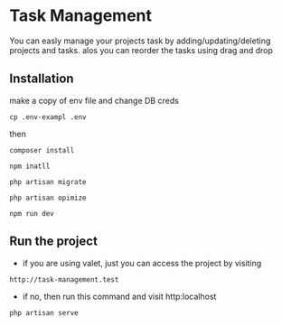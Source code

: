 # Task Management

You can easly manage your projects task by adding/updating/deleting projects and tasks.
alos you can reorder the tasks using drag and drop

## Installation

make a copy of env file and change DB creds
```
cp .env-exampl .env
```

then


```
composer install

npm inatll

php artisan migrate

php artisan opimize

npm run dev
```

## Run the project

- if you are using valet, just you can access the project by visiting

```
http://task-management.test
```

- if no, then run this command and visit http:localhost

```
php artisan serve
```
